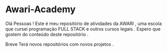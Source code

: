 # Awari-Academy

Olá Pessoas !
Este é meu repositório de atividades da AWARI , uma escola que cursei programação FULL STACK e outros cursos legais .
Espero que gostem do conteúdo deste repositório . 

Breve Terá novos repositórios com novos projetos .